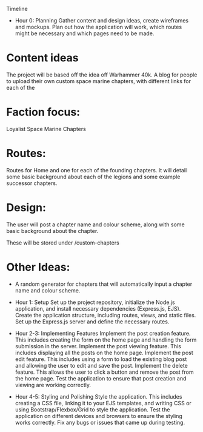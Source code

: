 Timeline
* Hour 0: Planning
Gather content and design ideas, create wireframes and mockups. Plan out how the application will work, which routes might be necessary and which pages need to be made.

# Content ideas
The project will be based off the idea off Warhammer 40k.  A blog for people to upload their own custom space marine chapters, with different links for each of the 

# Faction focus:
Loyalist Space Marine Chapters

# Routes:
Routes for Home and one for each of the founding chapters.  It will detail some basic background about each of the legions and some example successor chapters.

# Design:
The user will post a chapter name and colour scheme, along with some basic background about the chapter.

These will be stored under /custom-chapters

# Other Ideas:
- A random generator for chapters that will automatically input a chapter name and colour scheme.

* Hour 1:  Setup
Set up the project repository, initialize the Node.js application, and install necessary dependencies (Express.js, EJS).
Create the application structure, including routes, views, and static files.
Set up the Express.js server and define the necessary routes.

* Hour 2-3: Implementing Features
Implement the post creation feature. This includes creating the form on the home page and handling the form submission in the server.
Implement the post viewing feature. This includes displaying all the posts on the home page.
Implement the post edit feature. This includes using a form to load the existing blog post and allowing the user to edit and save the post.
Implement the delete feature. This allows the user to click a button and remove the post from the home page.
Test the application to ensure that post creation and viewing are working correctly.

* Hour 4-5: Styling and Polishing
Style the application. This includes creating a CSS file, linking it to your EJS templates, and writing CSS or using Bootstrap/Flexbox/Grid to style the application.
Test the application on different devices and browsers to ensure the styling works correctly.
Fix any bugs or issues that came up during testing.